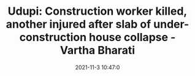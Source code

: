 ---
"title": "Udupi: Construction worker killed, another injured after slab of under-construction house collapse - Vartha Bharati"
"date": "2021-11-3 10:47:0"
"feed_name": "GOOGLENEWSCONSTRUCTION"
"feed_website": "https://news.google.com/search?q=construction%2Bincident&hl=en-US&gl=US&ceid=US:en"
"feed_rss": "https://news.google.com/rss/search?q=construction%2Bincident&hl=en-US&gl=US&ceid=US:en"
"link": "https://english.varthabharati.in/karavali/udupi-construction-worker-killed-another-injured-after-slab-of-under-construction-house-collapse"
"source": "{'href': 'https://english.varthabharati.in', 'title': 'Vartha Bharati'}"
"file": "_posts/2021-1-1-e0aa61f571f4347d452392e999d808ded8dfc92f.md"
"accident": "1"
"drilling": "0"
"dead": "1"
"injured": "0"
"arrested": "0"
"place": "udupi"
"where": "construction site"
"causes": "collapse"
"place_uri": "http://en.wikipedia.org/wiki/Udupi"
---